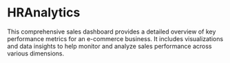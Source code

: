 # HRAnalytics
This comprehensive sales dashboard provides a detailed overview of key performance metrics for an e-commerce business. It includes visualizations and data insights to help monitor and analyze sales performance across various dimensions.
